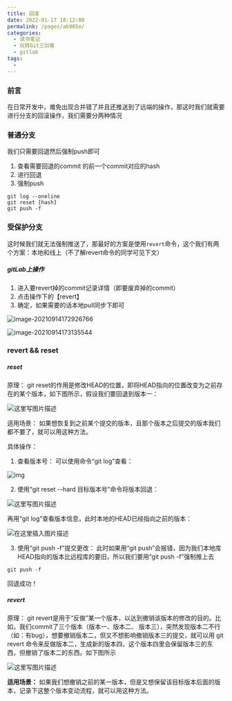 ```yaml
---
title: 回滚
date: 2022-01-17 18:12:00
permalink: /pages/ab905e/
categories:
  - 读书笔记
  - 玩转Git三剑客
  - gitlab
tags:
  - 
---
```

### 前言

在日常开发中，难免出现合并错了并且还推送到了远端的操作，那这时我们就需要进行分支的回滚操作，我们需要分两种情况



### 普通分支

我们只需要回退然后强制push即可

1. 查看需要回退的commit 的前一个commit对应的hash
2. 进行回退
3. 强制push

```
git log --oneline  
git reset [hash]
git push -f
```

 

### 受保护分支

这时候我们就无法强制推送了，那最好的方案是使用`revert`命令，这个我们有两个方案：本地和线上（不了解revert命令的同学可见下文）



##### gitLab上操作

1. 进入要revert掉的commit记录详情（即要废弃掉的commit）
2. 点击操作下的【revert】
3. 确定，如果需要的话本地pull同步下即可

![image-20210914172926766](https://tva1.sinaimg.cn/large/008i3skNly1gugacbcjh0j60vg0gq0uh02.jpg)

![image-20210914173135544](https://tva1.sinaimg.cn/large/008i3skNly1gugaeii9oaj60vx0lw76r02.jpg)



### revert && reset

##### reset

原理： git reset的作用是修改HEAD的位置，即将HEAD指向的位置改变为之前存在的某个版本，如下图所示，假设我们要回退到版本一：

![这里写图片描述](https://tva1.sinaimg.cn/large/008i3skNly1gug8t9w1mwj60np0gj0tj02.jpg)

适用场景： 如果想恢复到之前某个提交的版本，且那个版本之后提交的版本我们都不要了，就可以用这种方法。



具体操作：
1. 查看版本号：
可以使用命令“git log”查看：

![img](https://tva1.sinaimg.cn/large/008i3skNgy1gug9rhhairj60us0ikdma02.jpg)

2. 使用“git reset --hard 目标版本号”命令将版本回退：

![这里写图片描述](https://tva1.sinaimg.cn/large/008i3skNgy1gug9rwmonaj60tv02a3zi02.jpg)

再用“git log”查看版本信息，此时本地的HEAD已经指向之前的版本：

![在这里插入图片描述](https://tva1.sinaimg.cn/large/008i3skNgy1gug9sfxkrkj60us0ikwl302.jpg)

3. 使用“git push -f”提交更改：
此时如果用“git push”会报错，因为我们本地库HEAD指向的版本比远程库的要旧，所以我们要用“git push -f”强制推上去

```
git push -f
```



回退成功！



##### revert

原理： git revert是用于“反做”某一个版本，以达到撤销该版本的修改的目的。比如，我们commit了三个版本（版本一、版本二、 版本三），突然发现版本二不行（如：有bug），想要撤销版本二，但又不想影响撤销版本三的提交，就可以用 git revert 命令来反做版本二，生成新的版本四，这个版本四里会保留版本三的东西，但撤销了版本二的东西。如下图所示

![这里写图片描述](https://tva1.sinaimg.cn/large/008i3skNly1gug8or1engj60sl0gvdgv02.jpg)

**适用场景：** 如果我们想撤销之前的某一版本，但是又想保留该目标版本后面的版本，记录下这整个版本变动流程，就可以用这种方法。

